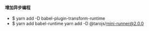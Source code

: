 
#### 增加异步编程 
- $ yarn add -D babel-plugin-transform-runtime
- $ yarn add babel-runtime
yarn add -D @tarojs/mini-runner@2.0.0